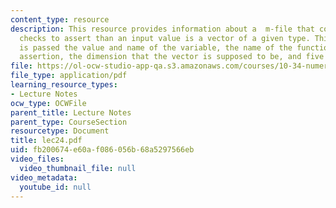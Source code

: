 ```yaml
---
content_type: resource
description: This resource provides information about a  m-file that contains logical
  checks to assert than an input value is a vector of a given type. This function
  is passed the value and name of the variable, the name of the function making the
  assertion, the dimension that the vector is supposed to be, and five integer flags.
file: https://ol-ocw-studio-app-qa.s3.amazonaws.com/courses/10-34-numerical-methods-applied-to-chemical-engineering-fall-2005/fb200674e60af086056b68a5297566eb_lec24.pdf
file_type: application/pdf
learning_resource_types:
- Lecture Notes
ocw_type: OCWFile
parent_title: Lecture Notes
parent_type: CourseSection
resourcetype: Document
title: lec24.pdf
uid: fb200674-e60a-f086-056b-68a5297566eb
video_files:
  video_thumbnail_file: null
video_metadata:
  youtube_id: null
---
```

